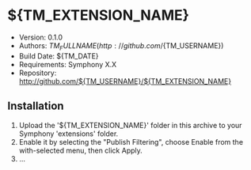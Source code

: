 # ${TM_EXTENSION_NAME}

* Version: 0.1.0
* Authors: ${TM_FULLNAME} (http://github.com/${TM_USERNAME})
* Build Date: ${TM_DATE}
* Requirements: Symphony X.X
* Repository: http://github.com/${TM_USERNAME}/${TM_EXTENSION_NAME}


## Installation

1. Upload the '${TM_EXTENSION_NAME}' folder in this archive to your Symphony 'extensions' folder.
2. Enable it by selecting the "Publish Filtering", choose Enable from the with-selected menu, then click Apply.
3. ...